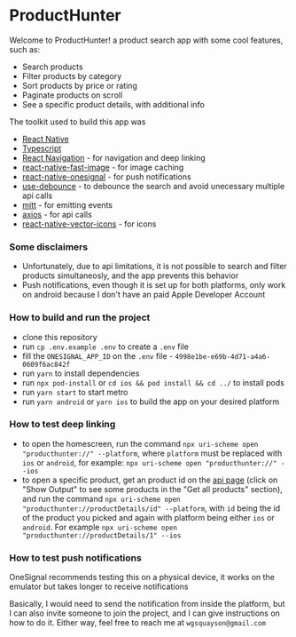 # ProductHunter

Welcome to ProductHunter! a product search app with some cool features, such as:

- Search products
- Filter products by category
- Sort products by price or rating
- Paginate products on scroll
- See a specific product details, with additional info

The toolkit used to build this app was

- [React Native](https://reactnative.dev/)
- [Typescript](https://www.typescriptlang.org/)
- [React Navigation](https://reactnavigation.org/) - for navigation and deep linking
- [react-native-fast-image](https://github.com/DylanVann/react-native-fast-image) - for image caching
- [react-native-onesignal](https://www.npmjs.com/package/react-native-onesignal) - for push notifications
- [use-debounce](https://www.npmjs.com/package/use-debounce) - to debounce the search and avoid unecessary multiple api calls
- [mitt](https://www.npmjs.com/package/mitt) - for emitting events
- [axios](https://www.npmjs.com/package/axios) - for api calls
- [react-native-vector-icons](https://github.com/oblador/react-native-vector-icons) - for icons

### Some disclaimers

- Unfortunately, due to api limitations, it is not possible to search and filter products simultaneosly, and the app prevents this behavior
- Push notifications, even though it is set up for both platforms, only work on android because I don't have an paid Apple Developer Account

### How to build and run the project

- clone this repository
- run `cp .env.example .env` to create a `.env` file
- fill the `ONESIGNAL_APP_ID` on the `.env` file - `4998e1be-e69b-4d71-a4a6-0609f6ac842f`
- run `yarn` to install dependencies
- run `npx pod-install` or `cd ios && pod install && cd ../` to install pods
- run `yarn start` to start metro
- run `yarn android` or `yarn ios` to build the app on your desired platform

### How to test deep linking

- to open the homescreen, run the command `npx uri-scheme open "producthunter://" --platform`, where `platform` must be replaced with `ios` or `android`, for example: `npx uri-scheme open "producthunter://" --ios`
- to open a specific product, get an product id on the [api page](https://dummyjson.com/docs/products#products-all) (click on "Show Output" to see some products in the "Get all products" section), and run the command `npx uri-scheme open "producthunter://productDetails/id" --platform`, with `id` being the id of the product you picked and again with platform being either `ios` or `android`. For example `npx uri-scheme open "producthunter://productDetails/1" --ios`

### How to test push notifications

OneSignal recommends testing this on a physical device, it works on the emulator but takes longer to receive notifications

Basically, I would need to send the notification from inside the platform, but I can also invite someone to join the project, and I can give instructions on how to do it. Either way, feel free to reach me at `wgsquayson@gmail.com`
